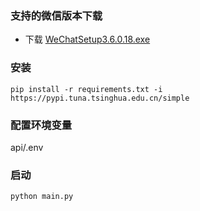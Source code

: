 <!-- cd my_project
virtualenv env -->
### 支持的微信版本下载

+ 下载  [WeChatSetup3.6.0.18.exe](https://gh.tryxd.cn/https://github.com/tom-snow/wechat-windows-versions/releases/download/v3.6.0.18/WeChatSetup-3.6.0.18.exe)

### 安装
```shell
pip install -r requirements.txt -i https://pypi.tuna.tsinghua.edu.cn/simple

```
### 配置环境变量
api/.env


### 启动
```
python main.py
```
